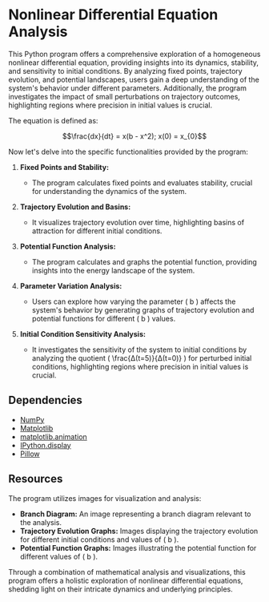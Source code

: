 # Nonlinear Differential Equation Analysis  

This Python program offers a comprehensive exploration of a homogeneous nonlinear differential equation, providing insights into its dynamics, stability, and sensitivity to initial conditions. By analyzing fixed points, trajectory evolution, and potential landscapes, users gain a deep understanding of the system's behavior under different parameters. Additionally, the program investigates the impact of small perturbations on trajectory outcomes, highlighting regions where precision in initial values is crucial.

The equation is defined as:

$$\frac{dx}{dt} = x(b - x^2); x(0) = x_{0}$$  

Now let's delve into the specific functionalities provided by the program:

1. **Fixed Points and Stability:**
   - The program calculates fixed points and evaluates stability, crucial for understanding the dynamics of the system.

2. **Trajectory Evolution and Basins:**
   - It visualizes trajectory evolution over time, highlighting basins of attraction for different initial conditions.

3. **Potential Function Analysis:**
   - The program calculates and graphs the potential function, providing insights into the energy landscape of the system.

4. **Parameter Variation Analysis:**
   - Users can explore how varying the parameter \( b \) affects the system's behavior by generating graphs of trajectory evolution and potential functions for different \( b \) values.

5. **Initial Condition Sensitivity Analysis:**
   - It investigates the sensitivity of the system to initial conditions by analyzing the quotient \( \frac{Δ(t=5)}{Δ(t=0)} \) for perturbed initial conditions, highlighting regions where precision in initial values is crucial.

## Dependencies

- [NumPy](https://numpy.org/doc/stable/)  
- [Matplotlib](https://matplotlib.org/stable/contents.html)  
- [matplotlib.animation](https://matplotlib.org/stable/api/animation_api.html)  
- [IPython.display](https://ipython.readthedocs.io/en/stable/api/generated/IPython.display.html)  
- [Pillow](https://pillow.readthedocs.io/en/stable/)  

## Resources

The program utilizes images for visualization and analysis:

- **Branch Diagram:** An image representing a branch diagram relevant to the analysis.
- **Trajectory Evolution Graphs:** Images displaying the trajectory evolution for different initial conditions and values of \( b \).
- **Potential Function Graphs:** Images illustrating the potential function for different values of \( b \).

Through a combination of mathematical analysis and visualizations, this program offers a holistic exploration of nonlinear differential equations, shedding light on their intricate dynamics and underlying principles.
